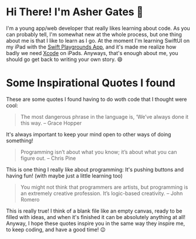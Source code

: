 # Hi There! I'm Asher Gates 👋

I'm a young app/web developer that really likes learning about code.
As you can probably tell, I'm somewhat new at the whole process, but one thing
about me is that I like to learn as I go. At the moment I'm learning
SwiftUI on my iPad with the [Swift Playgrounds App](https://apps.apple.com/us/app/swift-playgrounds/id908519492), and it's made me
realize how badly we need [Xcode](https://apps.apple.com/us/app/xcode/id497799835?mt=12) on iPads. Anyways, that's enough about
me, you should go get back to writing your own story. 😄

# Some Inspirational Quotes I found 
These are some quotes I found having to do woth code that I thought were cool:

> The most dangerous phrase in the language is, ‘We’ve always done it this way. – Grace Hopper

It's always important to keep your mind open to other ways of doing something!

> Programming isn’t about what you know; it’s about what you can figure out. – Chris Pine

This is one thing I really like about programming: It's pushing buttons and having fun! (with maybe just a little learning too)

> You might not think that programmers are artists, but programming is an extremely creative profession. It’s logic-based creativity. – John Romero

This is really true! I think of a blank file like an empty canvas, ready to be filled with ideas, and when it's finished it can be absolutely anything at all!
Anyway, I hope these quotes inspire you in the same way they inspire me, to keep coding, and have a good time! 😉
<!---
ultraboy5522/ultraboy5522 is a ✨ special ✨ repository because its `README.md` (this file) appears on your GitHub profile.
You can click the Preview link to take a look at your changes.
--->
